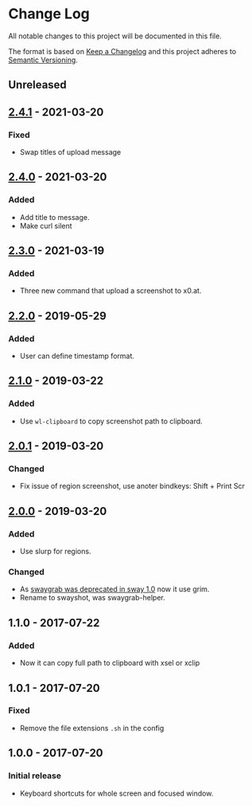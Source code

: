 # Change Log
All notable changes to this project will be documented in this file.

The format is based on [Keep a Changelog](http://keepachangelog.com/) 
and this project adheres to [Semantic Versioning](http://semver.org/).

## Unreleased

## [2.4.1] - 2021-03-20
### Fixed
-   Swap titles of upload message

## [2.4.0] - 2021-03-20
### Added
-   Add title to message.
-   Make curl silent

## [2.3.0] - 2021-03-19
### Added
-   Three new command that upload a screenshot to x0.at.

## [2.2.0] - 2019-05-29
### Added
-   User can define timestamp format.

## [2.1.0] - 2019-03-22
### Added
-   Use `wl-clipboard` to copy screenshot path to clipboard.

## [2.0.1] - 2019-03-20
### Changed
-   Fix issue of region screenshot, use anoter bindkeys: Shift + Print Scr

## [2.0.0] - 2019-03-20
### Added
-   Use slurp for regions.
### Changed
-   As [swaygrab was deprecated in sway 1.0](https://github.com/swaywm/sway/releases/tag/1.0) now it use grim.
-   Rename to swayshot, was swaygrab-helper.

## 1.1.0 - 2017-07-22
### Added
-   Now it can copy full path to clipboard with xsel or xclip

## 1.0.1 - 2017-07-20
### Fixed
-   Remove the file extensions `.sh` in the config


## 1.0.0 - 2017-07-20
### Initial release
-   Keyboard shortcuts for whole screen and focused window.

[2.4.1]: https://gitlab.com/racy/swayshot/compare/2.4.0...2.4.1
[2.4.0]: https://gitlab.com/racy/swayshot/compare/2.3.0...2.4.0
[2.3.0]: https://gitlab.com/racy/swayshot/compare/2.2.0...2.3.0
[2.2.0]: https://gitlab.com/racy/swayshot/compare/2.1.0...2.2.0
[2.1.0]: https://gitlab.com/racy/swayshot/compare/2.0.1...2.1.0
[2.0.1]: https://gitlab.com/racy/swayshot/compare/2.0.0...2.0.1
[2.0.0]: https://gitlab.com/racy/swayshot/compare/1.1.0...2.0.0